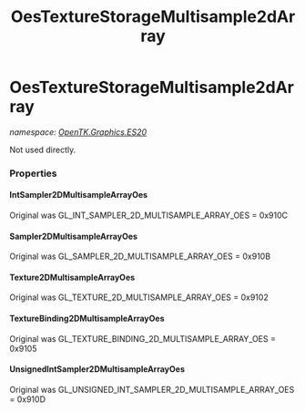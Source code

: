 ﻿---
title: OesTextureStorageMultisample2dArray
---

# OesTextureStorageMultisample2dArray
_namespace: [OpenTK.Graphics.ES20](N-OpenTK.Graphics.ES20.html)_

Not used directly.



### Properties

#### IntSampler2DMultisampleArrayOes
Original was GL_INT_SAMPLER_2D_MULTISAMPLE_ARRAY_OES = 0x910C
#### Sampler2DMultisampleArrayOes
Original was GL_SAMPLER_2D_MULTISAMPLE_ARRAY_OES = 0x910B
#### Texture2DMultisampleArrayOes
Original was GL_TEXTURE_2D_MULTISAMPLE_ARRAY_OES = 0x9102
#### TextureBinding2DMultisampleArrayOes
Original was GL_TEXTURE_BINDING_2D_MULTISAMPLE_ARRAY_OES = 0x9105
#### UnsignedIntSampler2DMultisampleArrayOes
Original was GL_UNSIGNED_INT_SAMPLER_2D_MULTISAMPLE_ARRAY_OES = 0x910D


